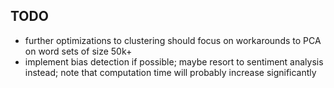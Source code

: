 ## TODO
+ further optimizations to clustering should focus on workarounds to PCA on word sets of size 50k+
+ implement bias detection if possible; maybe resort to sentiment analysis instead; note that computation time will probably increase significantly